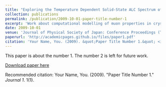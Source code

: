 ```yaml
---
title: "Exploring the Temperature Dependent Solid-State ALC Spectrum of the C6H6Mu Radical with Ab-Initio Simulation Techniques"
collection: publications
permalink: /publication/2009-10-01-paper-title-number-1
excerpt: 'Work about computational modelling of muon properties in crystalline benzene.'
date: 2009-10-01
venue: 'Journal of Physical Society of Japan: Conference Proceedings (To Be Published)'
paperurl: 'http://academicpages.github.io/files/paper1.pdf'
citation: 'Your Name, You. (2009). &quot;Paper Title Number 1.&quot; <i>Journal 1</i>. 1(1).'
---
```

This paper is about the number 1. The number 2 is left for future work.

[Download paper here](http://academicpages.github.io/files/paper1.pdf)

Recommended citation: Your Name, You. (2009). "Paper Title Number 1." <i>Journal 1</i>. 1(1).
